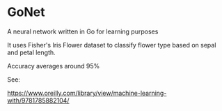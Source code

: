 # GoNet
A neural network written in Go for learning purposes


It uses Fisher's Iris Flower dataset to classify flower type based on sepal and petal length.


Accuracy averages around 95%


See:

https://www.oreilly.com/library/view/machine-learning-with/9781785882104/
